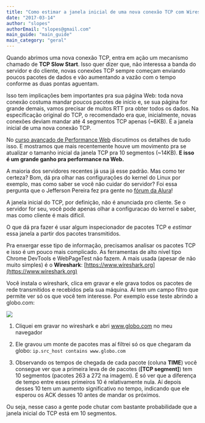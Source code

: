 ```yaml
---
title: "Como estimar a janela inicial de uma nova conexão TCP com Wireshark"
date: "2017-03-14"
author: "slopes"
authorEmail: "slopes@gmail.com"
main_guide: "main_guide"
main_category: "geral"
---
```


Quando abrimos uma nova conexão TCP, entra em ação um mecanismo chamado de **TCP Slow Start**. Isso quer dizer que, não interessa a banda do servidor e do cliente, novas conexões TCP sempre começam enviando poucos pacotes de dados e vão aumentando a vazão com o tempo conforme as duas pontas aguentam.

Isso tem implicações bem importantes pra sua página Web: toda nova conexão costuma mandar poucos pacotes de início e, se sua página for grande demais, vamos precisar de muitos RTT pra obter todos os dados. Na especificação original do TCP, o recomendado era que, inicialmente, novas conexões deviam mandar até 4 segmentos TCP apenas (~6KB). É a janela inicial de uma nova conexão TCP.

No [curso avançado de Performance Web](https://www.alura.com.br/curso-online-performance-http2-critical-path) discutimos os detalhes de tudo isso. E mostramos que mais recentemente houve um movimento pra se atualizar o tamanho inicial da janela TCP pra 10 segmentos (~14KB). **E isso é um grande ganho pra performance na Web.**

A maioria dos servidores recentes já usa já esse padrão. Mas como ter certeza? Bom, dá pra olhar nas configurações do kernel do Linux por exemplo, mas como saber se você não cuidar do servidor? Foi essa pergunta que o Jefferson Pereira fez pra gente no [fórum da Alura](https://cursos.alura.com.br/forum/topico-tcp-slow-start-31450)!

A janela inicial do TCP, por definição, não é anunciada pro cliente. Se o servidor for seu, você pode apenas olhar a configuracao do kernel e saber, mas como cliente é mais dificil.

O que dá pra fazer é usar algum inspecionador de pacotes TCP e _estimar_ essa janela a partir dos pacotes transmitidos.

Pra enxergar esse tipo de informação, precisamos analisar os pacotes TCP e isso é um pouco mais complicado. As ferramentas de alto nível tipo Chrome DevTools e WebPageTest não fazem. A mais usada (apesar de não muito simples) é o **Wireshark**: [https://www.wireshark.org](https://www.wireshark.org)

Você instala o wireshark, clica em gravar e ele grava todos os pacotes de rede transmitidos e recebidos pela sua máquina. Aí tem um campo filtro que permite ver só os que você tem interesse. Por exemplo esse teste abrindo a globo.com:

![](https://blog.caelum.com.br/wp-content/uploads/2017/03/Screenshot-2017-01-30-10.19.21-1024x668.png)

1) Cliquei em gravar no wireshark e abri www.globo.com no meu navegador

2) Ele gravou um monte de pacotes mas aí filtrei só os que chegaram da globo: `ip.src_host contains www.globo.com`

3) Observando os tempos de chegada de cada pacote (coluna **TIME**) você consegue ver que a primeira leva de de pacotes (**\[TCP segment\]**) tem 10 segmentos (pacotes 263 a 272 na imagem). É só ver que a diferença de tempo entre esses primeiros 10 é relativamente nula. Aí depois desses 10 tem um aumento significativo no tempo, indicando que ele esperou os ACK desses 10 antes de mandar os próximos.

Ou seja, nesse caso a gente pode chutar com bastante probabilidade que a janela inicial do TCP está em 10 segmentos.
